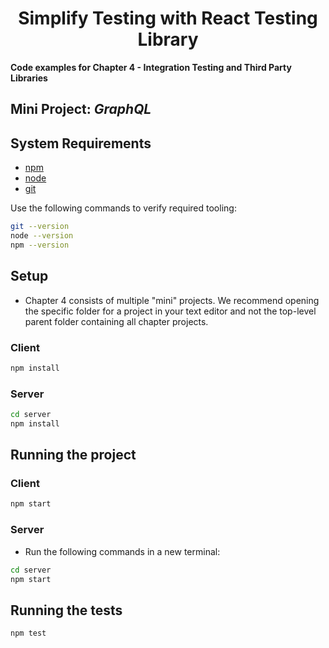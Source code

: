 
<div>
  <h1 align="center">Simplify Testing with React Testing Library
  </h1>
  <strong> 
  Code examples for Chapter 4 - Integration Testing and Third Party Libraries
  </strong>
  <h2>Mini Project: <i>GraphQL</i></h2>
</div>

## System Requirements

- [npm](https://www.npmjs.com/)
- [node](https://nodejs.org)
- [git](https://git-scm.com/)

Use the following commands to verify required tooling:

```bash
git --version
node --version
npm --version
```

## Setup

- Chapter 4 consists of multiple "mini" projects. We recommend opening the specific folder for a project in your text editor and not the top-level parent folder containing all chapter projects.

### Client

```bash
npm install
```

### Server

```bash
cd server
npm install
```

## Running the project

### Client

```bash
npm start
```

### Server

- Run the following commands in a new terminal:

```bash
cd server
npm start
```

## Running the tests

```bash
npm test
```
